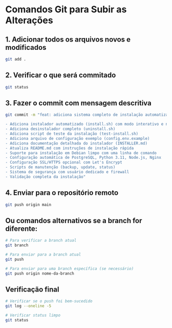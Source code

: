 # Comandos Git para Subir as Alterações

## 1. Adicionar todos os arquivos novos e modificados
```bash
git add .
```

## 2. Verificar o que será commitado
```bash
git status
```

## 3. Fazer o commit com mensagem descritiva
```bash
git commit -m "feat: adiciona sistema completo de instalação automatizada

- Adiciona instalador automatizado (install.sh) com modo interativo e não-interativo
- Adiciona desinstalador completo (uninstall.sh)
- Adiciona script de teste da instalação (test-install.sh)
- Adiciona arquivo de configuração exemplo (config.env.example)
- Adiciona documentação detalhada do instalador (INSTALLER.md)
- Atualiza README.md com instruções de instalação rápida
- Suporte para instalação em Debian limpo com uma linha de comando
- Configuração automática de PostgreSQL, Python 3.11, Node.js, Nginx
- Configuração SSL/HTTPS opcional com Let's Encrypt
- Scripts de manutenção (backup, update, status)
- Sistema de segurança com usuário dedicado e firewall
- Validação completa da instalação"
```

## 4. Enviar para o repositório remoto
```bash
git push origin main
```

## Ou comandos alternativos se a branch for diferente:
```bash
# Para verificar a branch atual
git branch

# Para enviar para a branch atual
git push

# Para enviar para uma branch específica (se necessário)
git push origin nome-da-branch
```

## Verificação final
```bash
# Verificar se o push foi bem-sucedido
git log --oneline -5

# Verificar status limpo
git status
```
